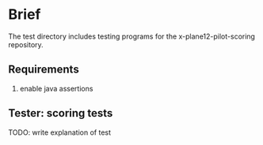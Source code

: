 # Brief #
The test directory includes testing programs for the x-plane12-pilot-scoring repository.

## Requirements ## 
1. enable java assertions
   
## Tester: scoring tests ##
TODO: write explanation of test